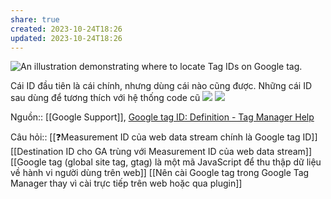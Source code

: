 ```yaml
---
share: true
created: 2023-10-24T18:26
updated: 2023-10-24T18:26
---
```


![An illustration demonstrating where to locate Tag IDs on Google tag.](https://storage.googleapis.com/support-kms-prod/BDKksyJ4hntsQiVpJtHK4PBl5gKaohplp5fE)

Cái ID đầu tiên là cái chính, nhưng dùng cái nào cũng được. Những cái ID sau dùng để tương thích với hệ thống code cũ
![](https://i.imgur.com/xWBvTda.png) 
![](https://i.imgur.com/GNuJnY5.png)

Nguồn:: [[Google Support]], [Google tag ID: Definition - Tag Manager Help](https://support.google.com/tagmanager/answer/12326985?hl=en)

Câu hỏi:: [[❓Measurement ID của web data stream chính là Google tag ID]]
[[Destination ID cho GA trùng với Measurement ID của web data stream]]
[[Google tag (global site tag, gtag) là một mã JavaScript để thu thập dữ liệu về hành vi người dùng trên web]]
[[Nên cài Google tag trong Google Tag Manager thay vì cài trực tiếp trên web hoặc qua plugin]]